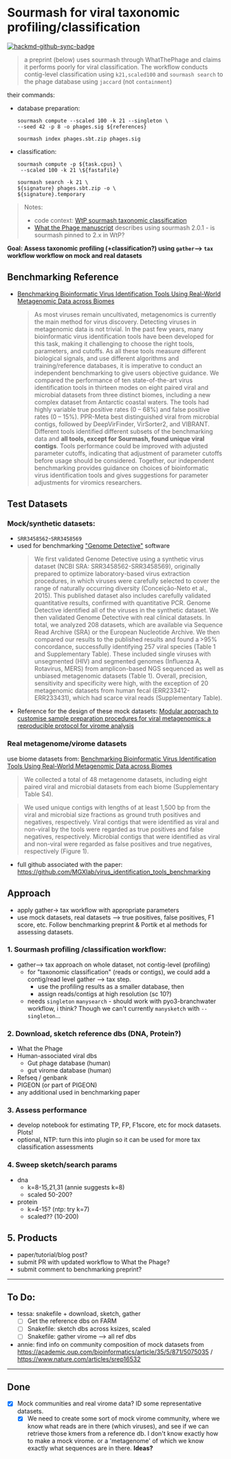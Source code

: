 # Sourmash for viral taxonomic profiling/classification

[![hackmd-github-sync-badge](https://hackmd.io/-5V2nkVyRgObc_dFkWBeyA/badge)](https://hackmd.io/-5V2nkVyRgObc_dFkWBeyA)

> a preprint (below) uses sourmash through WhatThePhage and claims it performs poorly for viral classification. The workflow conducts contig-level classification using `k21,scaled100` and `sourmash search` to the phage database using `jaccard` (not `containment`)

their commands:

- database preparation:
    ```
    sourmash compute --scaled 100 -k 21 --singleton \
    --seed 42 -p 8 -o phages.sig ${references}
    
    sourmash index phages.sbt.zip phages.sig
    ```
- classification:
    ```
    sourmash compute -p ${task.cpus} \
     --scaled 100 -k 21 \${fastafile}

    sourmash search -k 21 \
    ${signature} phages.sbt.zip -o \
    ${signature}.temporary
    ```

> Notes:
> - code context: [WtP sourmash taxonomic classification](https://github.com/replikation/What_the_Phage/blob/18b39e060edf0001a2d0dfc07748005681cc0c00/workflows/process/phage_tax_classification/sourmash_for_tax.nf#L4)
> - [What the Phage manuscript](https://www.ncbi.nlm.nih.gov/pmc/articles/PMC9673492/) describes using sourmash 2.0.1 - is sourmash pinned to 2.x in WtP?

**Goal: Assess taxonomic profiling (+classification?) using `gather`--> `tax` workflow workflow on mock and real datasets**

## Benchmarking Reference
 - [Benchmarking Bioinformatic Virus Identification Tools Using Real-World Metagenomic Data across Biomes](https://www.biorxiv.org/content/10.1101/2023.04.26.538077v2)
     > As most viruses remain uncultivated, metagenomics is currently the main method for virus discovery. Detecting viruses in metagenomic data is not trivial. In the past few years, many bioinformatic virus identification tools have been developed for this task, making it challenging to choose the right tools, parameters, and cutoffs. As all these tools  measure  different  biological  signals,  and  use  different  algorithms  and  training/reference  databases,  it  is imperative  to  conduct  an  independent  benchmarking  to  give  users  objective  guidance.  We  compared  the performance of ten state-of-the-art virus identification tools in thirteen modes on eight paired viral and microbial datasets from three distinct biomes, including a new complex dataset from Antarctic coastal waters. The tools had highly variable true positive rates (0 – 68%) and false positive rates (0 – 15%). PPR-Meta best distinguished viral  from  microbial  contigs,  followed  by  DeepVirFinder,  VirSorter2,  and  VIBRANT.  Different  tools  identified different subsets of the benchmarking data and **all tools, except for Sourmash, found unique viral contigs**. Tools performance could be improved with adjusted parameter cutoffs, indicating that adjustment of parameter cutoffs before usage should be considered. Together, our independent benchmarking provides guidance on choices of bioinformatic virus identification tools and gives suggestions for parameter adjustments for viromics researchers.

## Test Datasets

### Mock/synthetic datasets:
- `SRR3458562`-`SRR3458569`
- used for benchmarking ["Genome Detective"](https://academic.oup.com/bioinformatics/article/35/5/871/5075035) software
    > We first validated Genome Detective using a synthetic virus dataset (NCBI SRA: SRR3458562-SRR3458569), originally prepared to optimize laboratory-based virus extraction procedures, in which viruses were carefully selected to cover the range of naturally occurring diversity (Conceição-Neto et al., 2015). This published dataset also includes carefully validated quantitative results, confirmed with quantitative PCR. Genome Detective identified all of the viruses in the synthetic dataset. We then validated Genome Detective with real clinical datasets. In total, we analyzed 208 datasets, which are available via Sequence Read Archive (SRA) or the European Nucleotide Archive. We then compared our results to the published results and found a >95% concordance, successfully identifying 257 viral species (Table 1 and Supplementary Table). These included single viruses with unsegmented (HIV) and segmented genomes (Influenza A, Rotavirus, MERS) from amplicon-based NGS sequenced as well as unbiased metagenomic datasets (Table 1). Overall, precision, sensitivity and specificity were high, with the exception of 20 metagenomic datasets from human fecal (ERR233412-ERR233431), which had scarce viral reads (Supplementary Table).
- Reference for the design of these mock datasets: [Modular approach to customise sample preparation procedures for viral metagenomics: a reproducible protocol for virome analysis](https://www.nature.com/articles/srep16532)

### Real metagenome/virome datasets

use biome datasets from: [Benchmarking Bioinformatic Virus Identification Tools Using Real-World Metagenomic Data across Biomes](https://www.biorxiv.org/content/10.1101/2023.04.26.538077v2)
> We collected a total of 48 metagenome datasets, including eight paired viral and microbial datasets from each biome (Supplementary Table S4).

> We used unique contigs with lengths of at least 1,500 bp from the viral and microbial size fractions as ground truth positives and negatives, respectively. Viral contigs that were identified as viral and non-viral by the tools were regarded as true positives and false negatives, respectively. Microbial contigs that were identified as viral and non-viral were regarded as false positives and true negatives, respectively (Figure 1).

- full github associated with the paper: https://github.com/MGXlab/virus_identification_tools_benchmarking


## Approach

- apply gather-> tax workflow with appropriate parameters
- use mock datasets, real datasets --> true positives, false positives, F1 score, etc. Follow benchmarking preprint & Portik et al methods for assessing datasets.

### 1. Sourmash profiling /classification workflow:
- gather--> tax approach on whole dataset, not contig-level (profiling)
    - for "taxonomic classification" (reads or contigs), we could add a contig/read level gather --> tax step. 
        - use the profiling results as a smaller database, then 
        - assign reads/contigs at high resolution (sc 10?)
    - needs `singleton` `manysearch` - should work with pyo3-branchwater workflow, i think? Though we can't currently `manysketch` with `--singleton`...

### 2. Download, sketch reference dbs (DNA, Protein?)
- What the Phage
- Human-associated viral dbs
    - Gut phage database (human)
    - gut virome database (human)
- Refseq / genbank
- PIGEON (or part of PIGEON)
- any additional used in benchmarking paper

### 3. Assess performance
- develop notebook for estimating TP, FP, F1score, etc for mock datasets. Plots!
- optional, NTP: turn this into plugin so it can be used for more tax classification assessments

### 4. Sweep sketch/search params
- dna
    - k=8-15,21,31 (annie suggests k=8)
    - scaled 50-200?
- protein
    - k=4-15? (ntp: try k=7)
    - scaled?? (10-200)

## 5. Products
- paper/tutorial/blog post?
- submit PR with updated workflow to What the Phage?
- submit comment to benchmarking preprint?

---

## To Do:

- tessa: snakefile + download, sketch, gather
    - [ ] Get the reference dbs on FARM
    - [ ] Snakefile: sketch dbs across ksizes, scaled
    - [ ] Snakefile: gather virome --> all ref dbs
- annie: find info on community composition of mock datasets from https://academic.oup.com/bioinformatics/article/35/5/871/5075035 / https://www.nature.com/articles/srep16532

---

## Done

- [x] Mock communities and real virome data? ID some representative datasets.  
    - [x] We need to create some sort of mock virome community, where we know what reads are in there (which viruses), and see if we can retrieve those kmers from a reference db. I don't know exactly how to make a mock virome. or a 'metagenome' of which we know exactly what sequences are in there. 
**Ideas?**